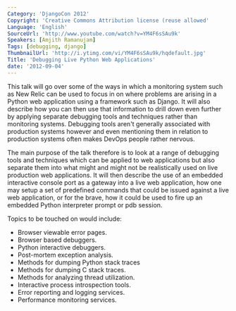 ```yaml
---
Category: 'DjangoCon 2012'
Copyright: 'Creative Commons Attribution license (reuse allowed'
Language: 'English'
SourceUrl: 'http://www.youtube.com/watch?v=YM4F6sSAu9k'
Speakers: [Amjith Ramanujam]
Tags: [debugging, django]
ThumbnailUrl: 'http://i.ytimg.com/vi/YM4F6sSAu9k/hqdefault.jpg'
Title: 'Debugging Live Python Web Applications'
date: '2012-09-04'
---
```

This talk will go over some of the ways in which a monitoring system such as
New Relic can be used to focus in on where problems are arising in a Python
web application using a framework such as Django. It will also describe how
you can then use that information to drill down even further by applying
separate debugging tools and techniques rather than monitoring systems.
Debugging tools aren't generally associated with production systems however
and even mentioning them in relation to production systems often makes DevOps
people rather nervous.

The main purpose of the talk therefore is to look at a range of debugging
tools and techniques which can be applied to web applications but also
separate them into what might and might not be realistically used on live
production web applications. It will then describe the use of an embedded
interactive console port as a gateway into a live web application, how one may
setup a set of predefined commands that could be issued against a live web
application, or for the brave, how it could be used to fire up an embedded
Python interpreter prompt or pdb session.

Topics to be touched on would include:

  * Browser viewable error pages.
  * Browser based debuggers.
  * Python interactive debuggers.
  * Post-mortem exception analysis.
  * Methods for dumping Python stack traces
  * Methods for dumping C stack traces.
  * Methods for analyzing thread utilization.
  * Interactive process introspection tools.
  * Error reporting and logging services.
  * Performance monitoring services.

